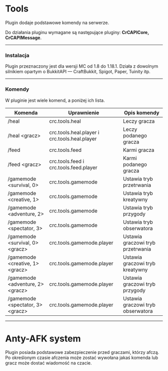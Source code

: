 # Tools

Plugin dodaje podstawowe komendy na serwerze.

Do działania pluginu wymagane są następujące pluginy: **CrCAPICore, CrCAPIMessage**.
___

### Instalacja

Plugin przeznaczony jest dla wersji MC od 1.8 do 1.18.1. Działa z dowolnym silnikiem opartym o BukkitAPI — CraftBukkit,
Spigot, Paper, Tuinity itp.
___

### Komendy

W pluginie jest wiele komend, a poniżej ich lista.

| Komenda                           | Uprawnienie                                   | Opis komendy                      |
|-----------------------------------|-----------------------------------------------|-----------------------------------|
| /heal                             | crc.tools.heal                                | Leczy gracza                      |
| /heal \<gracz>                    | crc.tools.heal.player i crc.tools.heal.player | Leczy podanego gracza             |
| /feed                             | crc.tools.feed                                | Karmi gracza                      |
| /feed \<gracz>                    | crc.tools.feed i crc.tools.feed.player        | Karmi podanego gracza             |
| /gamemode <survival, 0>           | crc.tools.gamemode                            | Ustawia tryb przetrwania          |
| /gamemode <creative, 1>           | crc.tools.gamemode                            | Ustawia tryb kreatywny            |
| /gamemode <adventure, 2>          | crc.tools.gamemode                            | Ustawia tryb przygody             |
| /gamemode <spectator, 3>          | crc.tools.gamemode                            | Ustawia tryb obserwatora          |
| /gamemode <survival, 0> \<gracz>  | crc.tools.gamemode.player                     | Ustawia graczowi tryb przetrwania |
| /gamemode <creative, 1> \<gracz>  | crc.tools.gamemode.player                     | Ustawia graczowi tryb kreatywny   |
| /gamemode <adventure, 2> \<gracz> | crc.tools.gamemode.player                     | Ustawia graczowi tryb przygody    |
| /gamemode <spectator, 3> \<gracz> | crc.tools.gamemode.player                     | Ustawia graczowi tryb obserwatora |

___

# Anty-AFK system

Plugin posiada podstawowe zabezpieczenie przed graczami, którzy afczą. Po określonym czasie afczenia może zostać
wywołana jakaś komenda lub gracz może dostać wiadomość na czacie.